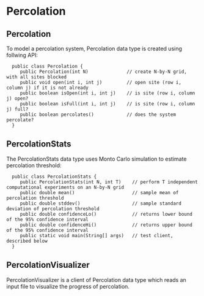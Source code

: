 Percolation
===========

Percolation
------------
To model a percolation system, Percolation data type is created using follwing API:

      public class Percolation {
         public Percolation(int N)              // create N-by-N grid, with all sites blocked
         public void open(int i, int j)         // open site (row i, column j) if it is not already
         public boolean isOpen(int i, int j)    // is site (row i, column j) open?
         public boolean isFull(int i, int j)    // is site (row i, column j) full?
         public boolean percolates()            // does the system percolate?
      }

PercolationStats
-------------------

The PercolationStats data type uses Monto Carlo simulation to estimate percolation threshold:

      public class PercolationStats {
         public PercolationStats(int N, int T)    // perform T independent computational experiments on an N-by-N grid
         public double mean()                     // sample mean of percolation threshold
         public double stddev()                   // sample standard deviation of percolation threshold
         public double confidenceLo()             // returns lower bound of the 95% confidence interval
         public double confidenceHi()             // returns upper bound of the 95% confidence interval
         public static void main(String[] args)   // test client, described below
      }

PercolationVisualizer
-----------------------
PercolationVisualizer is a client of Percolation data type which reads an input file to visualize the progress of percolation.
